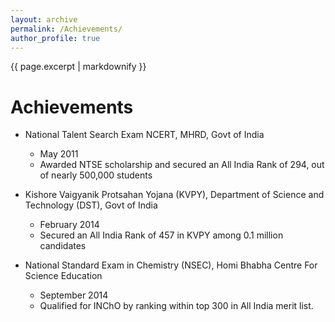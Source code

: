 ```yaml
---
layout: archive
permalink: /Achievements/
author_profile: true
---
```


{{ page.excerpt | markdownify }}

# Achievements

- National Talent Search Exam NCERT, MHRD, Govt of India
    - May 2011 
    - Awarded NTSE scholarship and secured an All India Rank of 294, out of nearly 500,000 students

- Kishore Vaigyanik Protsahan Yojana (KVPY), Department of Science and Technology (DST), Govt of India
    - February 2014
    - Secured an All India Rank of 457 in KVPY among 0.1 million candidates

- National Standard Exam in Chemistry (NSEC), Homi Bhabha Centre For Science Education
    - September 2014
    - Qualified for INChO by ranking within top 300 in All India merit list.

